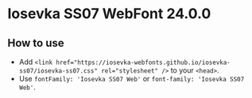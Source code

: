 # Iosevka SS07 WebFont 24.0.0

## How to use

- Add `<link href="https://iosevka-webfonts.github.io/iosevka-ss07/iosevka-ss07.css" rel="stylesheet" />` to your `<head>`.
- Use `fontFamily: 'Iosevka SS07 Web'` or `font-family: 'Iosevka SS07 Web'`.
